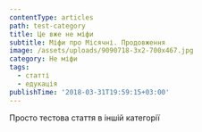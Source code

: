 ```yaml
---
contentType: articles
path: test-category
title: Це вже не міфи
subtitle: Міфи про Місячні. Продовження
image: /assets/uploads/9090718-3x2-700x467.jpg
category: Не міфи
tags:
  - статті
  - едукація
publishTime: '2018-03-31T19:59:15+03:00'
---
```

Просто тестова стаття в іншій категорії
